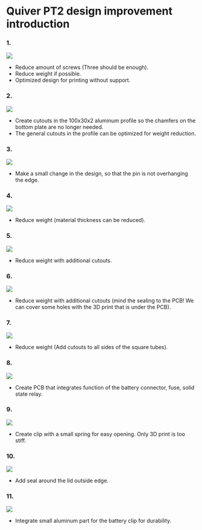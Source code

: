 # Quiver PT2 design improvement introduction

### 1.

![](https://holocron.so/uploads/73b4d877-design-improvments-1.png)

- Reduce amount of screws (Three should be enough).
- Reduce weight if possible.
- Optimized design for printing without support.

### 2.

![](https://holocron.so/uploads/8a073fb7-design-improvments-2.png)

- Create cutouts in the 100x30x2 aluminum profile so the chamfers on the bottom plate are no longer needed.
- The general cutouts in the profile can be optimized for weight reduction.

### 3.

![](https://holocron.so/uploads/738bdea6-design-improvments-3.png)

- Make a small change in the design, so that the pin is not overhanging the edge.

### 4.

![](https://holocron.so/uploads/209ed87d-design-improvments-4.png)

- Reduce weight (material thickness can be reduced).

### 5.

![](https://holocron.so/uploads/cab98e3c-design-improvments-5.png)

- Reduce weight with additional cutouts.

### 6.

![](https://holocron.so/uploads/2380afe5-design-improvments-6.png)

- Reduce weight with additional cutouts (mind the sealing to the PCB! We can cover some holes with the 3D print that is under the PCB).

### 7.

![](https://holocron.so/uploads/1243b252-design-improvments-7.png)

- Reduce weight (Add cutouts to all sides of the square tubes).

### 8.

![](https://holocron.so/uploads/92c517f6-design-improvments-8.png)

- Create PCB that integrates function of the battery connector, fuse, solid state relay.

### 9.

![](https://holocron.so/uploads/c2bfc8bf-design-improvments-9.png)

- Create clip with a small spring for easy opening. Only 3D print is too stiff.

### 10.

![](https://holocron.so/uploads/a1779ea3-design-improvments-10.png)

- Add seal around the lid outside edge.

### 11.

![](https://holocron.so/uploads/dfcb819d-design-improvments-11.png)

- Integrate small aluminum part for the battery clip for durability.


